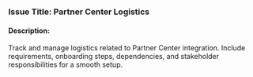 ### Issue Title: Partner Center Logistics

#### Description:
Track and manage logistics related to Partner Center integration. Include requirements, onboarding steps, dependencies, and stakeholder responsibilities for a smooth setup.